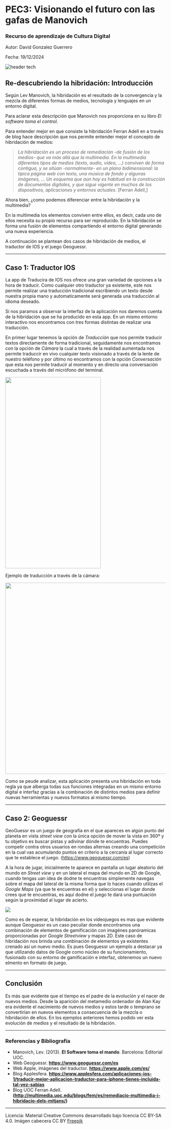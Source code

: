 # PEC3: Visionando el futuro con las gafas de Manovich 

### Recurso de aprendizaje de Cultura Digital 


Autor: David Gonzalez Guerrero


Fecha: 19/12/2024


![header tech](https://github.com/Davidgg93/PEC3_Manovich_Reloaded/blob/main/cabecera.jpg?raw=true)


## Re-descubriendo la hibridación: Introducción


Según Lev Manovich, la hibridación es el resultado de la convergencia y la mezcla de diferentes formas de medios, tecnología y lenguajes en un entorno digital.

Para aclarar esta descripción que Manovich nos proporciona en su libro *El software toma el control*.

Para entender mejor en que consiste la hibridación Ferran Adell en a través de blog hace descripción que nos permite entender mejor el concepto de hibridación de medios:

> *La hibridación es un proceso de remediación -de fusión de los medios- que va más allá que la multimedia. En la multimedia diferentes tipos de medios (texto, audio, vídeo, …) conviven de forma contigua, y se sitúan -normalmente- en un plano bidimensional: la típica página web con texto, una música de fondo y algunas imágenes, … Un esquema que aún hoy es habitual en la construcción de documentos digitales, y que sigue vigente en muchos de los dispositivos, aplicaciones y entornos actuales.* [Ferran Adell,]

Ahora bien, ¿como podemos diferenciar entre la hibridación y la multimedia?

En la multimedia los elementos conviven entre ellos, es decir, cada uno de ellos necesita su propio recurso para ser reproducido. En la hibridación se forma una fusión de elementos compartiendo el entorno digital generando una nueva experiencia.

A continuación se plantean dos casos de hibridación de medios, el traductor de IOS y el juego Geoguessr.

----------

## Caso 1: Traductor IOS

La app de Traducira de IOS nos ofrece una gran variedad de opciones a la hora de traducir. Como cualquier otro traductor ya existente, este nos permite realizar una traducción tradicional escribiendo un texto desde nuestra propia mano y automaticamente será generada una traducción al idioma deseado.

Si nos paramos a observar la interfaz de la aplicación nos daremos cuenta de la hibridación que se ha producido en esta app. En un mismo entorno interactivo nos encontramos con tres formas distintas de realizar una traducción.

En primer lugar tenemos la opción de *Traducción* que nos permite traducir textos directamente de forma tradicional, seguidamente nos encontramos con la opción de *Cámara* la cual a través de la realidad aumentada nos permite traduccir en vivo cualquier texto visionado a través de la lente de nuestro teléfono y por último no encontramos con la opción *Conversación* que esta nos permite traducir al momento y en directo una conversación escuchada a través del micrófono del terminal.

<img src="https://help.apple.com/assets/67104C956810595555038D9A/67104C9D2EEB5C79B1030278/es_ES/7725bdbc80b4cf52a33067ae5a699670.png" width="300" height="600">

Ejemplo de traducción a través de la cámara:

<img src="https://i.blogs.es/da8383/traducir-texto-iphone-camara-foto-aps-03/1366_2000.webp" width="600" height="600">

Como se peude analizar, esta aplicación presenta una hibridación en toda regla ya que  alberga todas sus funciones integradas en un mismo entorno digital e interfaz gracias a la combinación de distintos medios para definir nuevas herramientas y nuevos formatos al mismo tiempo.

----------

## Caso 2: Geoguessr

GeoGuessr es un juego de geografía en el que apareces en algún punto del planeta en vista *street view* con la única opción de mover la vista en 360º y tu objetivo es buscar pistas y adivinar dónde te encuentras. Puedes competir contra otros usuarios en rondas alternas creando una competición en la cual vas acumulando puntos en criterio a la cercanía al lugar correcto que te establece el juego. (https://www.geoguessr.com/es)

A la hora de jugar, inicialmente te aparece en pantalla un lugar aleatorio del mundo en *Street view* y en un lateral el mapa del mundo en 2D de Google, cuando tengas uan idea de dodne te encuentras simplemente navegas sobre el mapa del lateral de la misma forma que lo haces cuando utilizas el *Google Maps* (ya que te encuentras en el) y seleccionas el lugar donde crees que te encuentras, es aquí dodne el juego te dará una puntuación según la proximidad al lugar de acierto.

<img src="https://github.com/Davidgg93/PEC3_Manovich_Reloaded/blob/main/Geoguessr.jpg?raw=true">

Como es de esperar, la hibridación en los videojuegos es mas que evidente aunque Geoguessr es un caso peculiar donde encontramos una combinación de elementos de gamificación con imagénes panóramicas proporcionadas por *Google Streetview* y mapas 2D. Este caso de hibridación nos brinda una combinación de elementos ya existentes crenado así un nuevo medio. Es pues Geoguessr un ejemplo a destacar ya que utilizando datos de Google como núcleo de su funcionamiento, fusionado con su entorno de gamificación e interfaz, obtenemos un nuevo elmento en formato de juego.

----------

## Conclusión

Es más que evidente que el tiempo es el padre de la evolución y el nacer de nuevos medios. Desde la aparición del metamedio ordenador de Alan Kay era evidente el nacimiento de nuevos medios y estos tarde o temprano se convertirían en nuevos elementos a consecuencia de la mezcla o hibridación de ellos.
En los ejemplos anteriores hemos podido ver esta evolución de medios y el resultado de la hibridación.



----------

### Referencias y Bibliografía

* Manovich, Lev. (2013). **El Software toma el mando**. Barcelona: Editorial UOC.
* Web Geoguessr. **https://www.geoguessr.com/es**
* Web Apple, imágenes del traductor. **https://www.apple.com/es/**
* Blog Applesfera. **https://www.applesfera.com/aplicaciones-ios-1/traducir-mejor-aplicacion-traductor-para-iphone-tienes-incluida-tal-vez-sabias**
* Blog UOC Ferran Adell. **(http://multimedia.uoc.edu/blogs/fem/es/remediacio-multimedia-i-hibridacio-dels-mitjans/)**

----

Licencia: Material Creative Commons desarrollado bajo licencia CC BY-SA 4.0. Imágen cabecera CC BY [Freepik](https://freepik.es)
